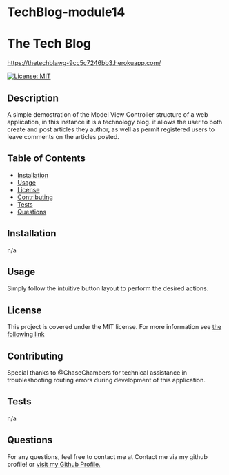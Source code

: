 # TechBlog-module14

# The Tech Blog
https://thetechblawg-9cc5c7246bb3.herokuapp.com/


[![License: MIT](https://img.shields.io/badge/License-MIT-yellow.svg)](https://opensource.org/licenses/MIT)

## Description
A simple demostration of the Model View Controller structure of a web application, in this instance it is a technology blog. it allows the user to both create and post articles they author, as well as permit registered users to leave comments on the articles posted.

## Table of Contents
- [Installation](#installation)
- [Usage](#usage)
- [License](#license)
- [Contributing](#contributing)
- [Tests](#tests)
- [Questions](#questions)

## Installation
n/a

## Usage
Simply follow the intuitive button layout to perform the desired actions.

## License

This project is covered under the MIT license. For more information see [the following link](https://opensource.org/licenses/MIT)

## Contributing
Special thanks to @ChaseChambers for technical assistance in troubleshooting routing errors during development of this application.

## Tests
n/a

## Questions
For any questions, feel free to contact me at Contact me via my github profile! or [visit my Github Profile.](https://www.github.com/Jlevbury)

